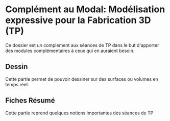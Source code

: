 # Complément au Modal: Modélisation expressive pour la Fabrication 3D (TP)

Ce dossier est un complément aux séances de TP dans le but d'apporter des modules complémentaires à ceux qui en auraient besoin.

## Dessin

Cette partie permet de pouvoir dessiner sur des surfaces ou volumes en temps réel.

## Fiches Résumé 

Cette partie reprend quelques notions importantes des séances de TP 

